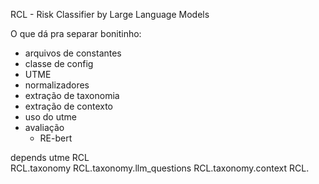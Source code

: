 RCL - Risk Classifier by Large Language Models

O que dá pra separar bonitinho:
- arquivos de constantes
- classe de config
- UTME
- normalizadores
- extração de taxonomia
- extração de contexto
- uso do utme
- avaliação
    - RE-bert
    

depends utme
RCL    
RCL.taxonomy
    RCL.taxonomy.llm_questions
    RCL.taxonomy.context
RCL.